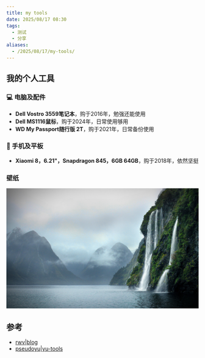 ```yaml
---
title: my tools
date: 2025/08/17 08:30
tags:
  - 测试
  - 分享
aliases:
  - /2025/08/17/my-tools/
---
```


<!--more-->

## 我的个人工具

### :computer: 电脑及配件

- **Dell Vostro 3559笔记本**，购于2016年，勉强还能使用
- **Dell MS1116鼠标**，购于2024年，日常使用够用
- **WD My Passport随行版 2T**，购于2021年，日常备份使用

### :iphone: 手机及平板

- **Xiaomi 8，6.21"，Snapdragon 845，6GB 64GB**，购于2018年，依然坚挺

### 壁纸
![壁纸](./background-image.jpg)

## 参考

- [rwv|blog](https://github.com/rwv/blog/)
- [pseudoyu|yu-tools](https://github.com/pseudoyu/yu-tools/)